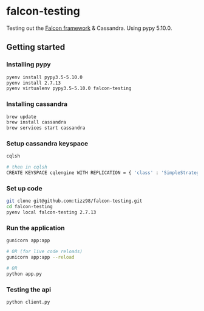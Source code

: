 # falcon-testing

Testing out the [Falcon framework](http://falconframework.org/) & Cassandra. Using pypy 5.10.0.

## Getting started

### Installing pypy
```bash
pyenv install pypy3.5-5.10.0
pyenv install 2.7.13
pyenv virtualenv pypy3.5-5.10.0 falcon-testing 
```

### Installing cassandra
```bash
brew update
brew install cassandra
brew services start cassandra
```

### Setup cassandra keyspace
```bash
cqlsh

# then in cqlsh
CREATE KEYSPACE cqlengine WITH REPLICATION = { 'class' : 'SimpleStrategy', 'replication_factor' : 3 } AND DURABLE_WRITES = true ;
```

### Set up code
```bash
git clone git@github.com:tizz98/falcon-testing.git
cd falcon-testing
pyenv local falcon-testing 2.7.13
```

### Run the application
```bash
gunicorn app:app

# OR (for live code reloads)
gunicorn app:app --reload

# OR
python app.py
```

### Testing the api
```bash
python client.py
```
